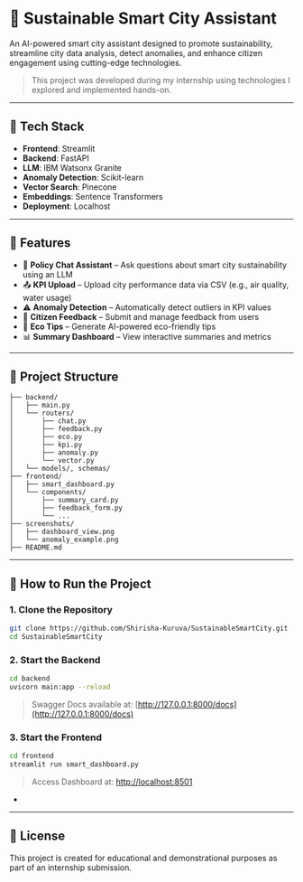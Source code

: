 # 🌆 Sustainable Smart City Assistant

An AI-powered smart city assistant designed to promote sustainability, streamline city data analysis, detect anomalies, and enhance citizen engagement using cutting-edge technologies.

> This project was developed during my internship using technologies I explored and implemented hands-on.

---

## 🧠 Tech Stack

- **Frontend**: Streamlit  
- **Backend**: FastAPI  
- **LLM**: IBM Watsonx Granite  
- **Anomaly Detection**: Scikit-learn  
- **Vector Search**: Pinecone  
- **Embeddings**: Sentence Transformers  
- **Deployment**: Localhost

---

## 🚀 Features

- 🧠 **Policy Chat Assistant** – Ask questions about smart city sustainability using an LLM  
- 📤 **KPI Upload** – Upload city performance data via CSV (e.g., air quality, water usage)  
- ⚠️ **Anomaly Detection** – Automatically detect outliers in KPI values  
- 💬 **Citizen Feedback** – Submit and manage feedback from users  
- 🌱 **Eco Tips** – Generate AI-powered eco-friendly tips  
- 📊 **Summary Dashboard** – View interactive summaries and metrics

---

## 📁 Project Structure

```
├── backend/
│   ├── main.py
│   └── routers/
│       ├── chat.py
│       ├── feedback.py
│       ├── eco.py
│       ├── kpi.py
│       ├── anomaly.py
│       └── vector.py
│   └── models/, schemas/
├── frontend/
│   ├── smart_dashboard.py
│   └── components/
│       ├── summary_card.py
│       ├── feedback_form.py
│       └── ...
├── screenshots/
│   ├── dashboard_view.png
│   └── anomaly_example.png
├── README.md
```

---

## 🧪 How to Run the Project

### 1. Clone the Repository

```bash
git clone https://github.com/Shirisha-Kuruva/SustainableSmartCity.git
cd SustainableSmartCity
```

### 2. Start the Backend

```bash
cd backend
uvicorn main:app --reload
```

> Swagger Docs available at: [http://127.0.0.1:8000/docs](http://127.0.0.1:8000/docs)

### 3. Start the Frontend

```bash
cd frontend
streamlit run smart_dashboard.py
```

> Access Dashboard at: [http://localhost:8501](http://localhost:8501)

-

---

## 📜 License

This project is created for educational and demonstrational purposes as part of an internship submission.
